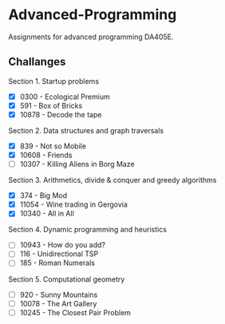 # Advanced-Programming
Assignments for advanced programming DA405E.

## Challanges
Section 1. Startup problems  
- [x] 0300 - Ecological Premium  
- [x] 591 - Box of Bricks  
- [x] 10878 - Decode the tape  

Section 2. Data structures and graph traversals  
- [x] 839 - Not so Mobile   
- [x] 10608 - Friends  
- [ ] 10307 - Killing Aliens in Borg Maze  

Section 3. Arithmetics, divide & conquer and greedy algorithms  
- [x] 374 - Big Mod  
- [x] 11054 - Wine trading in Gergovia  
- [x] 10340 - All in All 

Section 4. Dynamic programming and heuristics  
- [ ] 10943 - How do you add?  
- [ ] 116 - Unidirectional TSP  
- [ ] 185 - Roman Numerals  

Section 5. Computational geometry  
- [ ] 920 - Sunny Mountains  
- [ ] 10078 - The Art Gallery  
- [ ] 10245 - The Closest Pair Problem  
